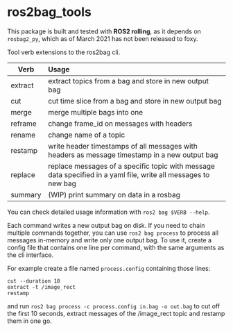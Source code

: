 # ros2bag_tools

This package is built and tested with **ROS2 rolling**, as it depends on `rosbag2_py`, which as of March 2021 has not been released to foxy.

Tool verb extensions to the ros2bag cli.

| Verb    | Usage |
| ------- |:------------------|
| extract | extract topics from a bag and store in new output bag |
| cut     | cut time slice from a bag and store in new output bag |
| merge   | merge multiple bags into one |
| reframe | change frame_id on messages with headers |
| rename  | change name of a topic |
| restamp | write header timestamps of all messages with headers as message timestamp in a new output bag |
| replace | replace messages of a specific topic with message data specified in a yaml file, write all messages to new bag |
| summary | (WIP) print summary on data in a rosbag |

You can check detailed usage information with `ros2 bag $VERB --help`.

Each command writes a new output bag on disk.
If you need to chain multiple commands together, you can use `ros2 bag process` to process all messages in-memory and write only one output bag.
To use it, create a config file that contains one line per command, with the same arguments as the cli interface.

For example create a file named `process.config` containing those lines:

```
cut --duration 10
extract -t /image_rect
restamp
```

and run `ros2 bag process -c process.config in.bag -o out.bag` to cut off the first 10 seconds, extract messages of the /image_rect topic and restamp them in one go.
